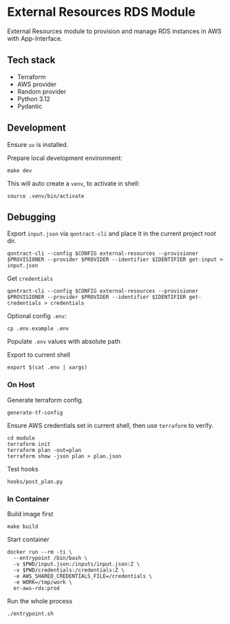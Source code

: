 # External Resources RDS Module

External Resources module to provision and manage RDS instances in AWS with App-Interface.

## Tech stack

* Terraform
* AWS provider
* Random provider
* Python 3.12
* Pydantic

## Development

Ensure `uv` is installed.

Prepare local development environment:

```shell
make dev
```

This will auto create a `venv`, to activate in shell:

```shell
source .venv/bin/activate
```

## Debugging

Export `input.json` via `qontract-cli` and place it in the current project root dir.

```shell
qontract-cli --config $CONFIG external-resources --provisioner $PROVISIONER --provider $PROVIDER --identifier $IDENTIFIER get-input > input.json
```

Get `credentials`

```shell
qontract-cli --config $CONFIG external-resources --provisioner $PROVISIONER --provider $PROVIDER --identifier $IDENTIFIER get-credentials > credentials
```

Optional config `.env`:

```shell
cp .env.example .env
```

Populate `.env` values with absolute path

Export to current shell

```shell
export $(cat .env | xargs)
```

### On Host

Generate terraform config.

```shell
generate-tf-config
```

Ensure AWS credentials set in current shell, then use `terraform` to verify.

```shell
cd module
terraform init
terraform plan -out=plan
terraform show -json plan > plan.json
```

Test hooks

```shell
hooks/post_plan.py
```

### In Container

Build image first

```shell
make build
```

Start container

```shell
docker run --rm -ti \
  --entrypoint /bin/bash \
  -v $PWD/input.json:/inputs/input.json:Z \
  -v $PWD/credentials:/credentials:Z \
  -e AWS_SHARED_CREDENTIALS_FILE=/credentials \
  -e WORK=/tmp/work \
  er-aws-rds:prod
```

Run the whole process

```shell
./entrypoint.sh
```
